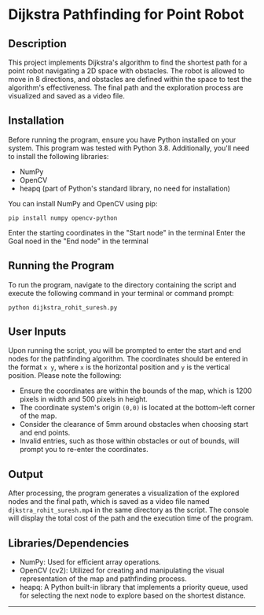 # Dijkstra Pathfinding for Point Robot

## Description
This project implements Dijkstra's algorithm to find the shortest path for a point robot navigating a 2D space with obstacles. The robot is allowed to move in 8 directions, and obstacles are defined within the space to test the algorithm's effectiveness. The final path and the exploration process are visualized and saved as a video file.

## Installation

Before running the program, ensure you have Python installed on your system. This program was tested with Python 3.8. Additionally, you'll need to install the following libraries:

- NumPy
- OpenCV
- heapq (part of Python's standard library, no need for installation)

You can install NumPy and OpenCV using pip:

```
pip install numpy opencv-python
```
Enter the starting coordinates in the "Start node" in the terminal
Enter the Goal noed in the "End node" in the terminal
## Running the Program

To run the program, navigate to the directory containing the script and execute the following command in your terminal or command prompt:

```
python dijkstra_rohit_suresh.py
```

## User Inputs

Upon running the script, you will be prompted to enter the start and end nodes for the pathfinding algorithm. The coordinates should be entered in the format `x y`, where `x` is the horizontal position and `y` is the vertical position. Please note the following:

- Ensure the coordinates are within the bounds of the map, which is 1200 pixels in width and 500 pixels in height.
- The coordinate system's origin `(0,0)` is located at the bottom-left corner of the map.
- Consider the clearance of 5mm around obstacles when choosing start and end points.
- Invalid entries, such as those within obstacles or out of bounds, will prompt you to re-enter the coordinates.

## Output

After processing, the program generates a visualization of the explored nodes and the final path, which is saved as a video file named `djkstra_rohit_suresh.mp4` in the same directory as the script. The console will display the total cost of the path and the execution time of the program.

## Libraries/Dependencies

- NumPy: Used for efficient array operations.
- OpenCV (cv2): Utilized for creating and manipulating the visual representation of the map and pathfinding process.
- heapq: A Python built-in library that implements a priority queue, used for selecting the next node to explore based on the shortest distance.

---
